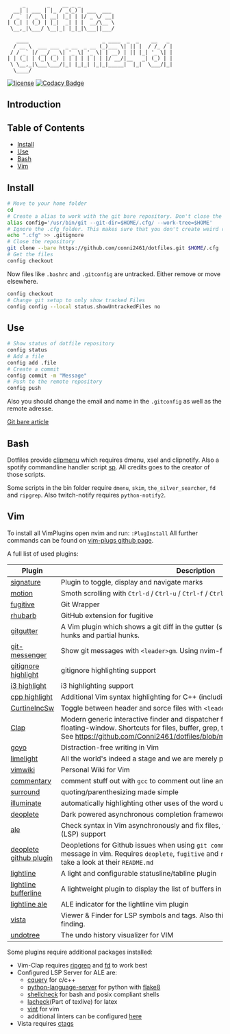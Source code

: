          _       _    __ _ _
      __| | ___ | |_ / _(_) | ___  ___
     / _` |/ _ \| __| |_| | |/ _ \/ __|
    | (_| | (_) | |_|  _| | |  __/\__ \
     \__,_|\___/ \__|_| |_|_|\___||___/

       ____                        _ ____  _  _    __   _
      / __ \  ___ ___  _ __  _ __ (_)___ \| || |  / /_ / |
     / / _` |/ __/ _ \| '_ \| '_ \| | __) | || |_| '_ \| |
    | | (_| | (_| (_) | | | | | | | |/ __/|__   _| (_) | |
     \ \__,_|\___\___/|_| |_|_| |_|_|_____|  |_|  \___/|_|
      \____/

[![license](https://img.shields.io/github/license/conni2461/dotfiles.svg?style=flat-square)](https://github.com/conni2461/dotfiles/blob/master/LICENSE)
[![Codacy Badge](https://api.codacy.com/project/badge/Grade/ef9d3503d02343ac8f6d1c0a7eb25d66)](https://app.codacy.com/app/Conni2461/dotfiles?utm_source=github.com&utm_medium=referral&utm_content=Conni2461/dotfiles&utm_campaign=Badge_Grade_Dashboard)

## Introduction

## Table of Contents

- [Install](#Install)
- [Use](#Use)
- [Bash](#Bash)
- [Vim](#Vim)

## Install

```sh
# Move to your home folder
cd
# Create a alias to work with the git bare repository. Don't close the bash session or you have to run this command again.
alias config='/usr/bin/git --git-dir=$HOME/.cfg/ --work-tree=$HOME'
# Ignore the .cfg folder. This makes sure that you don't create weird recursion problems
echo ".cfg" >> .gitignore
# Close the repository
git clone --bare https://github.com/conni2461/dotfiles.git $HOME/.cfg
# Get the files
config checkout
```

Now files like `.bashrc` and `.gitconfig` are untracked. Either remove or move elsewhere.

```sh
config checkout
# Change git setup to only show tracked Files
config config --local status.showUntrackedFiles no
```

## Use

```sh
# Show status of dotfile repository
config status
# Add a file
config add .file
# Create a commit
config commit -m "Message"
# Push to the remote repository
config push
```

Also you should change the email and name in the `.gitconfig` as well as the remote adresse.

[Git bare article](https://www.atlassian.com/git/tutorials/dotfiles)

## Bash

Dotfiles provide [clipmenu](https://github.com/cdown/clipmenu) which requires dmenu, xsel and clipnotify.
Also a spotify commandline handler script [sp](https://gist.github.com/wandernauta/6800547).
All credits goes to the creator of those scripts.

Some scripts in the bin folder require `dmenu`, `skim`, `the_silver_searcher`, `fd` and `ripgrep`.
Also twitch-notify requires `python-notify2`.

## Vim

To install all VimPlugins open nvim and run: `:PlugInstall`
All further commands can be found on [vim-plugs github page](https://github.com/junegunn/vim-plug).

A full list of used plugins:

| Plugin                                                                       | Description                                                                                                                                                                                                                          |
| ---------------------------------------------------------------------------- | ------------------------------------------------------------------------------------------------------------------------------------------------------------------------------------------------------------------------------------ |
| [signature](https://github.com/kshenoy/vim-signature)                        | Plugin to toggle, display and navigate marks                                                                                                                                                                                         |
| [motion](https://github.com/yuttie/comfortable-motion.vim)                   | Smoth scrolling with `Ctrl-d` / `Ctrl-u` / `Ctrl-f` / `Ctrl-b`                                                                                                                                                                       |
| [fugitive](https://github.com/tpope/vim-fugitive)                            | Git Wrapper                                                                                                                                                                                                                          |
| [rhubarb](https://github.com/tpope/vim-rhubarb)                              | GitHub extension for fugitive                                                                                                                                                                                                        |
| [gitgutter](https://github.com/airblade/vim-gitgutter)                       | A Vim plugin which shows a git diff in the gutter (sign column) and stages/undoes hunks and partial hunks.                                                                                                                           |
| [git-messenger](https://github.com/rhysd/git-messenger.vim)                  | Show git messages with `<leader>gm`. Using nvim-floating-window                                                                                                                                                                      |
| [gitignore highlight](https://github.com/gisphm/vim-gitignore)               | gitignore highlighting support                                                                                                                                                                                                       |
| [i3 highlight](https://github.com/PotatoesMaster/i3-vim-syntax)              | i3 highlighting support                                                                                                                                                                                                              |
| [cpp highlight](https://github.com/octol/vim-cpp-enhanced-highlight)         | Additional Vim syntax highlighting for C++ (including C++11/14/17)                                                                                                                                                                   |
| [CurtineIncSw](https://github.com/ericcurtin/CurtineIncSw.vim)               | Toggle between header and sorce files with `<leader>m`                                                                                                                                                                               |
| [Clap](https://github.com/liuchengxu/vim-clap)                               | Modern generic interactive finder and dispatcher for Vim and NeoVim. Using nvim-floating-window. Shortcuts for files, buffer, grep, tags and marks. See https://github.com/Conni2461/dotfiles/blob/master/.config/nvim/init.vim#L410 |
| [goyo](https://github.com/junegunn/goyo.vim)                                 | Distraction-free writing in Vim                                                                                                                                                                                                      |
| [limelight](https://github.com/junegunn/limelight.vim)                       | All the world's indeed a stage and we are merely players                                                                                                                                                                             |
| [vimwiki](https://github.com/vimwiki/vimwiki)                                | Personal Wiki for Vim                                                                                                                                                                                                                |
| [commentary](https://github.com/tpope/vim-commentary)                        | comment stuff out with `gcc` to comment out line and `gc` in visual mode                                                                                                                                                             |
| [surround](https://github.com/tpope/vim-surround)                            | quoting/parenthesizing made simple                                                                                                                                                                                                   |
| [illuminate](https://github.com/RRethy/vim-illuminate)                       | automatically highlighting other uses of the word under the cursor                                                                                                                                                                   |
| [deoplete](https://github.com/Shougo/deoplete.nvim)                          | Dark powered asynchronous completion framework uses `ale` in my configuration                                                                                                                                                        |
| [ale](https://github.com/dense-analysis/ale)                                 | Check syntax in Vim asynchronously and fix files, with Language Server Protocol (LSP) support                                                                                                                                        |
| [deoplete github plugin](https://github.com/SevereOverfl0w/deoplete-github)  | Deopletions for Github issues when using `git commit` on commandline and writing message in vim. Requires `deoplete`, `fugitive` and `rhubarb`. Also setup is required, take a look at their `README.md`                             |
| [lightline](https://github.com/itchyny/lightline.vim)                        | A light and configurable statusline/tabline plugin                                                                                                                                                                                   |
| [lightline bufferline](https://github.com/mengelbrecht/lightline-bufferline) | A lightweight plugin to display the list of buffers in the lightline vim plugin                                                                                                                                                      |
| [lightline ale](https://github.com/maximbaz/lightline-ale)                   | ALE indicator for the lightline vim plugin                                                                                                                                                                                           |
| [vista](https://github.com/liuchengxu/vista.vim)                             | Viewer & Finder for LSP symbols and tags. Also this plugin is used in `Clap` for Tag finding.                                                                                                                                        |
| [undotree](https://github.com/mbbill/undotree)                               | The undo history visualizer for VIM                                                                                                                                                                                                  |

Some plugins require additional packages installed:

- Vim-Clap requires [ripgrep](https://github.com/BurntSushi/ripgrep) and [fd](https://github.com/sharkdp/fd) to work best
- Configured LSP Server for ALE are:
  - [cquery](https://github.com/cquery-project/cquery/) for c/c++
  - [python-language-server](https://github.com/palantir/python-language-server) for python with [flake8](http://flake8.pycqa.org/en/latest/)
  - [shellcheck](https://www.shellcheck.net/) for bash and posix compliant shells
  - [lacheck](https://ctan.org/pkg/lacheck?lang=de)(Part of texlive)  for latex
  - [vint](https://github.com/Kuniwak/vint) for vim
  - additional linters can be configured [here](https://github.com/Conni2461/dotfiles/blob/master/.config/nvim/init.vim#L330)
- Vista requires [ctags](https://ctags.io/)
